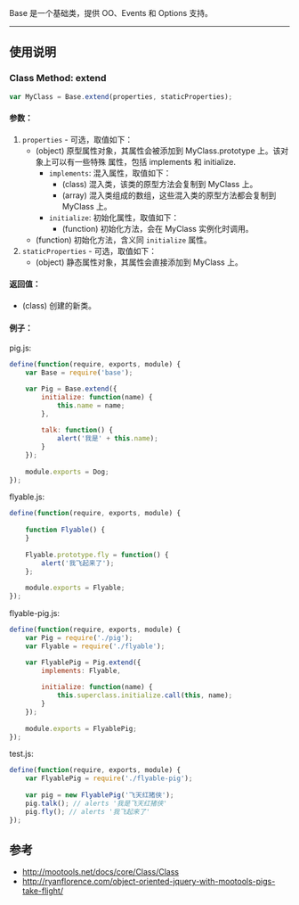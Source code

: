 

Base 是一个基础类，提供 OO、Events 和 Options 支持。


***

## 使用说明

### Class Method: extend

```js
var MyClass = Base.extend(properties, staticProperties);
```


#### 参数：

1. `properties` - 可选，取值如下：
   * (object) 原型属性对象，其属性会被添加到 MyClass.prototype 上。该对象上可以有一些特殊
   属性，包括 implements 和 initialize.
     * `implements`: 混入属性，取值如下：
       * (class) 混入类，该类的原型方法会复制到 MyClass 上。
       * (array) 混入类组成的数组，这些混入类的原型方法都会复制到 MyClass 上。
     * `initialize`: 初始化属性，取值如下：
       * (function) 初始化方法，会在 MyClass 实例化时调用。
   * (function) 初始化方法，含义同 `initialize` 属性。
1. `staticProperties` - 可选，取值如下：
   * (object) 静态属性对象，其属性会直接添加到 MyClass 上。


#### 返回值：

* (class) 创建的新类。


#### 例子：

pig.js:

```js
define(function(require, exports, module) {
    var Base = require('base');

    var Pig = Base.extend({
        initialize: function(name) {
            this.name = name;
        },
        
        talk: function() {
            alert('我是' + this.name);
        }
    });
        
    module.exports = Dog;
});
```

flyable.js:

```js
define(function(require, exports, module) {
    
    function Flyable() {
    }
    
    Flyable.prototype.fly = function() {
        alert('我飞起来了');
    };
    
    module.exports = Flyable;
});
```

flyable-pig.js:

```js
define(function(require, exports, module) {
    var Pig = require('./pig');
    var Flyable = require('./flyable');

    var FlyablePig = Pig.extend({
        implements: Flyable,
        
        initialize: function(name) {
            this.superclass.initialize.call(this, name);
        }
    });
    
    module.exports = FlyablePig;
});
```

test.js:

```js
define(function(require, exports, module) {
    var FlyablePig = require('./flyable-pig');
    
    var pig = new FlyablePig('飞天红猪侠');
    pig.talk(); // alerts '我是飞天红猪侠'
    pig.fly(); // alerts '我飞起来了'
});
```


## 参考

- http://mootools.net/docs/core/Class/Class
- http://ryanflorence.com/object-oriented-jquery-with-mootools-pigs-take-flight/
